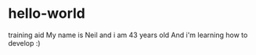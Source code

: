 # hello-world
training aid
My name is Neil and i am 43 years old
And i'm learning how to develop :)
